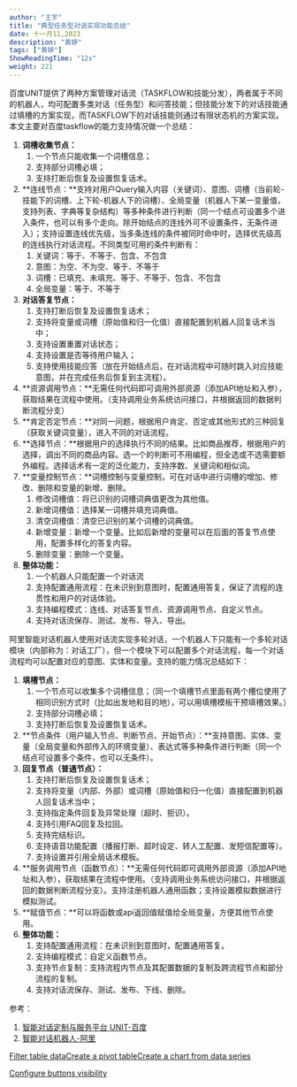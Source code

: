 ```yaml
---
author: "王宇"
title: "典型任务型对话实现功能总结"
date: 十一月11,2023
description: "黄婷"
tags: ["黄婷"]
ShowReadingTime: "12s"
weight: 221
---
```

百度UNIT提供了两种方案管理对话流（TASKFLOW和技能分发），两者属于不同的机器人，均可配置多类对话（任务型）和问答技能；但技能分发下的对话技能通过填槽的方案实现，而TASKFLOW下的对话技能则通过有限状态机的方案实现。本文主要对百度taskflow的能力支持情况做一个总结：

1.  **词槽收集节点：** 
    1.  一个节点只能收集一个词槽信息；
    2.  支持部分词槽必填；
    3.  支持打断后恢复及设置恢复话术。
2.  **连线节点：**支持对用户Query输入内容（关键词）、意图、词槽（当前轮\-技能下的词槽、上下轮\-机器人下的词槽）、全局变量（机器人下某一变量值，支持列表、字典等复杂结构）等多种条件进行判断（同一个结点可设置多个进入条件，也可以有多个走向。除开始结点的连线外可不设置条件，无条件进入）；支持设置连线优先级，当多条连线的条件被同时命中时，选择优先级高的连线执行对话流程。不同类型可用的条件判断有：
    1.  关键词：等于、不等于、包含、不包含
    2.  意图：为空、不为空、等于、不等于
    3.  词槽：已填充、未填充、等于、不等于、包含、不包含
    4.  全局变量：等于、不等于
3.  **对话答复节点：**
    1.  支持打断后恢复及设置恢复话术；
    2.  支持将变量或词槽（原始值和归一化值）直接配置到机器人回复话术当中；
    3.  支持设置重置对话状态；
    4.  支持设置是否等待用户输入；
    5.  支持使用技能应答（放在开始结点后，在对话流程中可随时跳入对应技能意图，并在完成任务后恢复到主流程）。
4.  **资源调用节点：**无需任何代码即可调用外部资源（添加API地址和入参），获取结果在流程中使用。（支持调用业务系统访问接口，并根据返回的数据判断流程分支）
5.  **肯定否定节点：**对同一问题，根据用户肯定、否定或其他形式的三种回复（获取关键词变量），进入不同的对话流程。
6.  **选择节点：**根据用户的选择执行不同的结果。比如商品推荐，根据用户的选择，调出不同的商品内容。选一个的判断可不用编程，但全选或不选需要额外编程。选择话术有一定的泛化能力，支持序数、关键词和相似词。
7.  **变量控制节点：**词槽控制与变量控制，可在对话中进行词槽的增加、修改、删除和变量的新增、删除。
    1.  修改词槽值：将已识别的词槽词典值更改为其他值。
    2.  新增词槽值：选择某一词槽并填充词典值。
    3.  清空词槽值：清空已识别的某个词槽的词典值。
    4.  新增变量：新增一个变量。比如后新增的变量可以在后面的答复节点使用，配置多样化的答复内容。
    5.  删除变量：删除一个变量。
8.  **整体功能：**
    1.  一个机器人只能配置一个对话流
    2.  支持配置通用流程：在未识别到意图时，配置通用答复，保证了流程的连贯性和用户的对话体验。
    3.  支持编程模式：连线、对话答复节点、资源调用节点、自定义节点。
    4.  支持对话流保存、测试、发布、导入、导出。

阿里智能对话机器人使用对话流实现多轮对话，一个机器人下只能有一个多轮对话模块（内部称为：对话工厂），但一个模块下可以配置多个对话流程，每一个对话流程均可以配置对应的意图、实体和变量。支持的能力情况总结如下：

1.  **填槽节点：**
    1.  一个节点可以收集多个词槽信息；（同一个填槽节点里面有两个槽位使用了相同识别方式时（比如出发地和目的地），可以用填槽模板干预填槽效果。）
    2.  支持部分词槽必填；
    3.  支持打断后恢复及设置恢复话术。
2.  **节点条件（用户输入节点、判断节点、开始节点）：**支持意图、实体、变量（全局变量和外部传入的环境变量）、表达式等多种条件进行判断（同一个结点可设置多个条件，也可以无条件）。
3.  **回复节点（普通节点）：**
    1.  支持打断后恢复及设置恢复话术；
    2.  支持将变量（内部、外部）或词槽（原始值和归一化值）直接配置到机器人回复话术当中；
    3.  支持指定条件回复及异常处理（超时、拒识）。
    4.  支持引用FAQ回复及拉回。
    5.  支持完结标识。
    6.  支持语音功能配置（播报打断、超时设定、转人工配置、发短信配置等）。
    7.  支持设置并引用全局话术模板。
4.  **服务调用节点（函数节点）：**无需任何代码即可调用外部资源（添加API地址和入参），获取结果在流程中使用。（支持调用业务系统访问接口，并根据返回的数据判断流程分支）。支持注册机器人通用函数；支持设置模拟数据进行模拟测试。
5.  **赋值节点：**可以将函数或api返回值赋值给全局变量，方便其他节点使用。
6.  **整体功能：**
    1.  支持配置通用流程：在未识别到意图时，配置通用答复。
    2.  支持编程模式：自定义函数节点。
    3.  支持节点复制：支持流程内节点及其配置数据的复制及跨流程节点和部分流程的复制。
    4.  支持对话流保存、测试、发布、下线、删除。

参考：

1.  [智能对话定制与服务平台 UNIT-百度](https://ai.baidu.com/ai-doc/UNIT/Vkipmkmsn)
2.  [智能对话机器人-阿里](https://help.aliyun.com/zh/beebot/user-guide/overview?spm=a2c4g.11186623.0.0.d7d838ffckH8cT)

[Filter table data](#)[Create a pivot table](#)[Create a chart from data series](#)

[Configure buttons visibility](/users/tfac-settings.action)